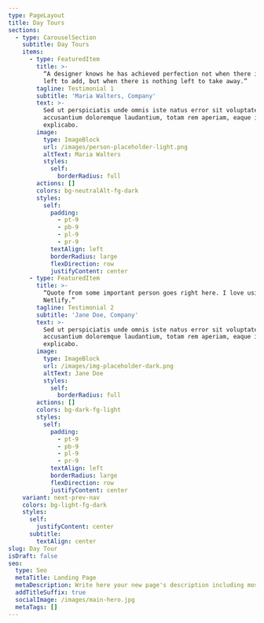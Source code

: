 ```yaml
---
type: PageLayout
title: Day Tours
sections:
  - type: CarouselSection
    subtitle: Day Tours
    items:
      - type: FeaturedItem
        title: >-
          “A designer knows he has achieved perfection not when there is nothing
          left to add, but when there is nothing left to take away.”
        tagline: Testimonial 1
        subtitle: 'Maria Walters, Company'
        text: >-
          Sed ut perspiciatis unde omnis iste natus error sit voluptatem
          accusantium doloremque laudantium, totam rem aperiam, eaque ipsa quae.
          explicabo.
        image:
          type: ImageBlock
          url: /images/person-placeholder-light.png
          altText: Maria Walters
          styles:
            self:
              borderRadius: full
        actions: []
        colors: bg-neutralAlt-fg-dark
        styles:
          self:
            padding:
              - pt-9
              - pb-9
              - pl-9
              - pr-9
            textAlign: left
            borderRadius: large
            flexDirection: row
            justifyContent: center
      - type: FeaturedItem
        title: >-
          “Quote from some important person goes right here. I love using
          Netlify.”
        tagline: Testimonial 2
        subtitle: 'Jane Doe, Company'
        text: >-
          Sed ut perspiciatis unde omnis iste natus error sit voluptatem
          accusantium doloremque laudantium, totam rem aperiam, eaque ipsa quae.
          explicabo.
        image:
          type: ImageBlock
          url: /images/img-placeholder-dark.png
          altText: Jane Doe
          styles:
            self:
              borderRadius: full
        actions: []
        colors: bg-dark-fg-light
        styles:
          self:
            padding:
              - pt-9
              - pb-9
              - pl-9
              - pr-9
            textAlign: left
            borderRadius: large
            flexDirection: row
            justifyContent: center
    variant: next-prev-nav
    colors: bg-light-fg-dark
    styles:
      self:
        justifyContent: center
      subtitle:
        textAlign: center
slug: Day Tour
isDraft: false
seo:
  type: Seo
  metaTitle: Landing Page
  metaDescription: Write here your new page's description including most relevant keywords.
  addTitleSuffix: true
  socialImage: /images/main-hero.jpg
  metaTags: []
---
```


